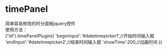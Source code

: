 # timePanel
简单容易修改的时分面板jquery控件    
使用方法：    
("id").timePanelPlugin({
  'beginInput':'#datetimepicker1',//开始时间输入框
	'endInput':'#datetimepicker2',//结束时间输入框
	'showTime':200,//动画时间
})
